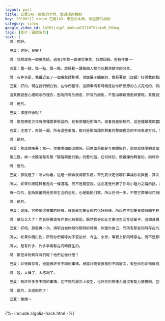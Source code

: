```yaml
---
layout: post
title: 巴夏148：療愈的本質、做選擇的機制
key: 20180112_video_巴夏148：療愈的本質、做選擇的機制
category: video
google_video_id: 14YBVjnipF_ho6eumC971WTStbtoR_60Ung
tags: [影片｜編號系列]
text: |
  問：你好。

  巴夏：你好，日安！

  問：我想成為一個療愈師，過去2年我一直接受療愈，我想回報。但有件事⋯⋯

  巴夏：慢一點，慢一點，慢一點。放輕鬆～讓每個人都可以聽清楚你的分享。

  問：有件事是，我最近去了一個療愈師那裡，他做量子觸療的，我看著他（虛擬）打開我的腹腔，把我的手放進去觸摸肝臟，結果變成我的手上都是我的血。怎麼會⋯⋯那種靈性手術應該是不會產生這種效果的呀。你能解釋下兩個不同層次的實相嗎？

  巴夏：好的。現在我們明白到，在你們星球，這類事情有時候是按你所設想的方式完成的，有的時候並不這樣。還有些時候，之所以沒按你所設想的方式完成的一個原因，恰恰是要幫助連結到你所以為的方式，以實現效果。換句話就是說，有時候他們這些個體其實是在假裝。有時候的確有療愈師真切地、確實地轉變了生理物質而實現了療愈。但更多情況下，你會發現，療愈師個人只是應用了一個理念，那就是，你總是在不同的平行實相之間切換。所以在某種程度上，他給你創造了一個暗示，強烈到即便他們沒有真在生理物質上做，但對你產生的效果卻恰恰就是所要的一模一樣。而那就是大多數的情況。

  這其實就是心理暗示的理念，因為所有的療愈、所有的療愈，不管由哪類療愈師實現，其實就是由療愈師提供了一個振動，創造了包含有代表「恢復了健康狀態」的特定頻率的那種氛圍、那種環境。而需要療愈的個案，如果決定匹配上那個頻率的話，只要將自己對準那個「恢復了健康」的狀態，就可以療愈自己。療愈師並不直接療愈。你明白了嗎？他們是通過製造出正確的能量頻率、氛圍，而邀請你來自我療愈。如果你匹配上那個狀態的話，你就會發現自己恢復了自然的健康狀態。你明白了嗎？

  問：是的。

  巴夏：那麼然後呢？

  問：那麼療愈方式有那種需要學習的，也有那種短期項目，或者技能學校的，這些種類我都喜歡。它們都很棒。可我這輩子只有一個身體。所以，像我這樣什麼都喜歡，什麼都想做的人，該如何是好呢？

  巴夏：注意了，再說一遍。所有這些事情，都只是那個讓你興奮的整個理念的不同表達方式，對嗎？

  問：是的。

  巴夏：那就意味著：第一，你做哪個都沒關係。因為如果都是互相關聯的，那麼就隨便朝某個方向採取行動。如果你需要轉向另外一個方向，那麼朝這個方向的行動，將自然會把你轉向另外那個方向，因為它們是相互關聯的。

  第二點，再一次聽清楚有關「跟隨興奮行動」的整句話。任何時刻，做最讓你興奮的，同時你也有最大能力去採取行動的事情。因為你不會對每件事都有同等能力的，對嗎？

  問：是的。

  巴夏：那就是了！所以你看，這是一個自我調節系統，首先要決定做哪件事讓你最興奮，其次來看看你有多大能力去做這件事。如果你發現，自己同時對一件以上事情有相同能力，或者至少看起來如此的話，那麼如同我們所說，你到底走哪條路並不要緊，如果你想要的話甚至可以拋硬幣決定，因為興奮不僅是驅動你的引擎，而且還是安排你生活的準則。

  所以，如果你跟隨興奮走向一條道路，而不是期望說，這必定是代表了你最小阻力之路的話，那麼，你所選擇的這條道路，將包含有會把你轉向你所需要去的、代表了你那時最大興奮的合適道路的元素、環境與情況。所以你不需要覺得無法立即到達所有地方，因為你所需要做的，就是在你能夠走的道路上往前邁出一步。邁出最讓你興奮的一步，剩下的就會自動得到安排，只要你沒有期望說，你必須要在那個時候就做比原本更多的事情，它就會帶領你去做恰好需要做的事情。

  再一次的，因為興奮既是安排生活的法則，也是驅動引擎。所以任何一天，不管它帶領你花時間做了些什麼，在那天結束時，如果還有什麼事情你覺得沒時間完成的話，那就只是說明你不需要做它。你必須信任你的興奮，信任它瞭解自己在做什麼，明白了嗎？

  問：是的。

  巴夏：這樣，它帶領你做事的時機，就會是需要呈現的恰好時機。所以你不需要覺得時間不夠了，或者錯過了什麼。你是永恆的存在，你是無限的。當你越來越生活在當下，你對時間不夠的擔心就會越來越少而你開始跟隨完美時機行事的時候就會越來越多，而不用擔心什麼一天中有什麼不匹配。因為它會由你最大興奮的安排準則自動進行調節。你明白了嗎？幫助到你了嗎？

  問：幫助太大了！而且好像還有件事也有幫助。既然我是如此主要地生活在這輩子、這個身體、這個實相裡，那我想如果聽聽看你所形容的跟我靈性有關的那些非物質實相的話，會很棒。如果我能聽聽其中一個的話，也許我也可以期望實現它。你能跟我們說一個嗎？

  巴夏：好吧。那麼再一次，請明白當你說你期待的時候，你是你自己，而所有那些同時存在的其他生命是他們自己。他們並不是你所是的人格，即便你們來自同一個超靈，那他們的生活也是他們的生活，和你是不同的人格。你永遠不會成為他們，他們也永遠不會成為你。但你們可以彼此交叉聯繫。你可以從他們的體驗中接收信息，或者說得到觀點。

  所以，如果你明白到，所有你們稱呼的不管前世、今生、來世，事實上都同時存在，而不是那種你們所意味的線性方式的話，那麼理解到，另一世來自同一個超靈的平行生命，現在就是馬其頓的一名老師，你明白嗎？另外一個時間框架的平行生命，現在正是一名漁夫，你明白嗎？另一世現在正在進行的平行生命，正在一把劍下死去，你明白嗎？

  所以，是有許多、許多事情都在同時發生的。

  問：那麼非物質存有們呢？他們在做什麼？

  巴夏：非物質存有，也能做許多不同的事情。根據非物質實相的不同層次，有些你的非物質成員，正在將那些此時此刻流經他們心智的實相映射，通過即刻想像轉換創造成一個可見實相。其他非物質存在，在體驗著——用最好的形容來說就是，原始幾何色彩，它們也許無法立即以你們物質層的理解解釋。也有其他存在正在體驗散發自銀河系的一波又一波、一波又一波頻率

  問：哇，太棒了，太感謝了。

  巴夏：有許許多多不同的事情，在不同的層次上發生，也許你的想像力還沒有能力接觸到，並告訴你所發生的一切。但當你生活在當下越多，那麼你對當下的各個版本的資訊的接收能力就會越好。明白了嗎？

  問：是的，太感謝你了！

  巴夏：謝謝～
---
```


{%- include algolia-hack.html -%}
